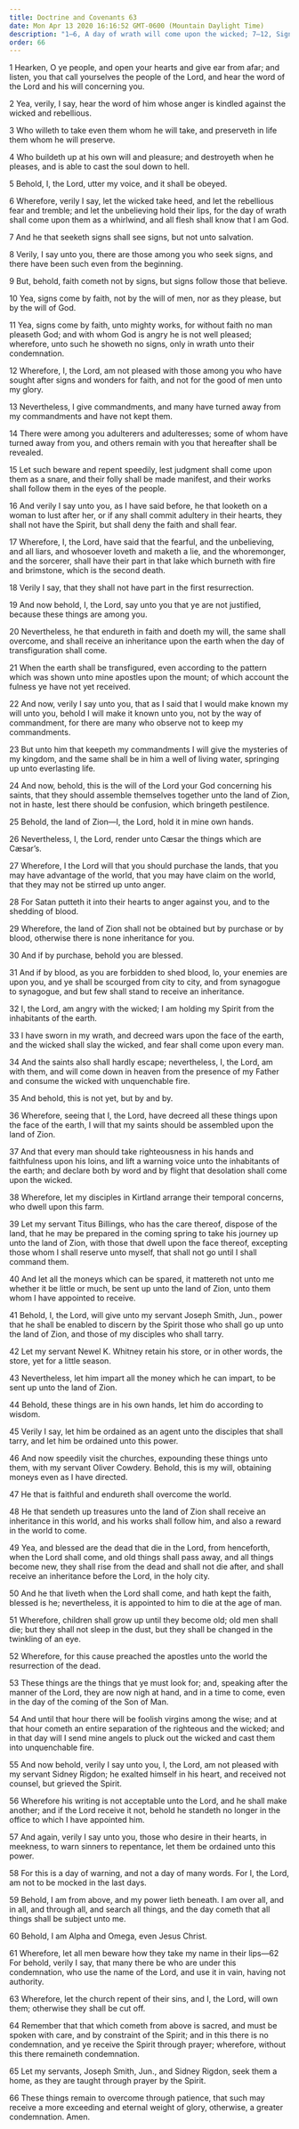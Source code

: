 ```yaml
---
title: Doctrine and Covenants 63
date: Mon Apr 13 2020 16:16:52 GMT-0600 (Mountain Daylight Time)
description: "1–6, A day of wrath will come upon the wicked; 7–12, Signs come by faith; 13–19, The adulterous in heart will deny the faith and be cast into the lake of fire; 20, The faithful will receive an inheritance upon the transfigured earth; 21, A full account of the events on the Mount of Transfiguration has not yet been revealed; 22–23, The obedient receive the mysteries of the kingdom; 24–31, Inheritances in Zion are to be purchased; 32–35, The Lord decrees wars, and the wicked slay the wicked; 36–48, The Saints are to gather to Zion and provide moneys to build it up; 49–54, Blessings are assured the faithful at the Second Coming, in the Resurrection, and during the Millennium; 55–58, This is a day of warning; 59–66, The Lord’s name is taken in vain by those who use it without authority."
order: 66
---
```


1 Hearken, O ye people, and open your hearts and give ear from afar; and listen, you that call yourselves the people of the Lord, and hear the word of the Lord and his will concerning you.

2 Yea, verily, I say, hear the word of him whose anger is kindled against the wicked and rebellious.

3 Who willeth to take even them whom he will take, and preserveth in life them whom he will preserve.

4 Who buildeth up at his own will and pleasure; and destroyeth when he pleases, and is able to cast the soul down to hell.

5 Behold, I, the Lord, utter my voice, and it shall be obeyed.

6 Wherefore, verily I say, let the wicked take heed, and let the rebellious fear and tremble; and let the unbelieving hold their lips, for the day of wrath shall come upon them as a whirlwind, and all flesh shall know that I am God.

7 And he that seeketh signs shall see signs, but not unto salvation.

8 Verily, I say unto you, there are those among you who seek signs, and there have been such even from the beginning.

9 But, behold, faith cometh not by signs, but signs follow those that believe.

10 Yea, signs come by faith, not by the will of men, nor as they please, but by the will of God.

11 Yea, signs come by faith, unto mighty works, for without faith no man pleaseth God; and with whom God is angry he is not well pleased; wherefore, unto such he showeth no signs, only in wrath unto their condemnation.

12 Wherefore, I, the Lord, am not pleased with those among you who have sought after signs and wonders for faith, and not for the good of men unto my glory.

13 Nevertheless, I give commandments, and many have turned away from my commandments and have not kept them.

14 There were among you adulterers and adulteresses; some of whom have turned away from you, and others remain with you that hereafter shall be revealed.

15 Let such beware and repent speedily, lest judgment shall come upon them as a snare, and their folly shall be made manifest, and their works shall follow them in the eyes of the people.

16 And verily I say unto you, as I have said before, he that looketh on a woman to lust after her, or if any shall commit adultery in their hearts, they shall not have the Spirit, but shall deny the faith and shall fear.

17 Wherefore, I, the Lord, have said that the fearful, and the unbelieving, and all liars, and whosoever loveth and maketh a lie, and the whoremonger, and the sorcerer, shall have their part in that lake which burneth with fire and brimstone, which is the second death.

18 Verily I say, that they shall not have part in the first resurrection.

19 And now behold, I, the Lord, say unto you that ye are not justified, because these things are among you.

20 Nevertheless, he that endureth in faith and doeth my will, the same shall overcome, and shall receive an inheritance upon the earth when the day of transfiguration shall come.

21 When the earth shall be transfigured, even according to the pattern which was shown unto mine apostles upon the mount; of which account the fulness ye have not yet received.

22 And now, verily I say unto you, that as I said that I would make known my will unto you, behold I will make it known unto you, not by the way of commandment, for there are many who observe not to keep my commandments.

23 But unto him that keepeth my commandments I will give the mysteries of my kingdom, and the same shall be in him a well of living water, springing up unto everlasting life.

24 And now, behold, this is the will of the Lord your God concerning his saints, that they should assemble themselves together unto the land of Zion, not in haste, lest there should be confusion, which bringeth pestilence.

25 Behold, the land of Zion—I, the Lord, hold it in mine own hands.

26 Nevertheless, I, the Lord, render unto Cæsar the things which are Cæsar’s.

27 Wherefore, I the Lord will that you should purchase the lands, that you may have advantage of the world, that you may have claim on the world, that they may not be stirred up unto anger.

28 For Satan putteth it into their hearts to anger against you, and to the shedding of blood.

29 Wherefore, the land of Zion shall not be obtained but by purchase or by blood, otherwise there is none inheritance for you.

30 And if by purchase, behold you are blessed.

31 And if by blood, as you are forbidden to shed blood, lo, your enemies are upon you, and ye shall be scourged from city to city, and from synagogue to synagogue, and but few shall stand to receive an inheritance.

32 I, the Lord, am angry with the wicked; I am holding my Spirit from the inhabitants of the earth.

33 I have sworn in my wrath, and decreed wars upon the face of the earth, and the wicked shall slay the wicked, and fear shall come upon every man.

34 And the saints also shall hardly escape; nevertheless, I, the Lord, am with them, and will come down in heaven from the presence of my Father and consume the wicked with unquenchable fire.

35 And behold, this is not yet, but by and by.

36 Wherefore, seeing that I, the Lord, have decreed all these things upon the face of the earth, I will that my saints should be assembled upon the land of Zion.

37 And that every man should take righteousness in his hands and faithfulness upon his loins, and lift a warning voice unto the inhabitants of the earth; and declare both by word and by flight that desolation shall come upon the wicked.

38 Wherefore, let my disciples in Kirtland arrange their temporal concerns, who dwell upon this farm.

39 Let my servant Titus Billings, who has the care thereof, dispose of the land, that he may be prepared in the coming spring to take his journey up unto the land of Zion, with those that dwell upon the face thereof, excepting those whom I shall reserve unto myself, that shall not go until I shall command them.

40 And let all the moneys which can be spared, it mattereth not unto me whether it be little or much, be sent up unto the land of Zion, unto them whom I have appointed to receive.

41 Behold, I, the Lord, will give unto my servant Joseph Smith, Jun., power that he shall be enabled to discern by the Spirit those who shall go up unto the land of Zion, and those of my disciples who shall tarry.

42 Let my servant Newel K. Whitney retain his store, or in other words, the store, yet for a little season.

43 Nevertheless, let him impart all the money which he can impart, to be sent up unto the land of Zion.

44 Behold, these things are in his own hands, let him do according to wisdom.

45 Verily I say, let him be ordained as an agent unto the disciples that shall tarry, and let him be ordained unto this power.

46 And now speedily visit the churches, expounding these things unto them, with my servant Oliver Cowdery. Behold, this is my will, obtaining moneys even as I have directed.

47 He that is faithful and endureth shall overcome the world.

48 He that sendeth up treasures unto the land of Zion shall receive an inheritance in this world, and his works shall follow him, and also a reward in the world to come.

49 Yea, and blessed are the dead that die in the Lord, from henceforth, when the Lord shall come, and old things shall pass away, and all things become new, they shall rise from the dead and shall not die after, and shall receive an inheritance before the Lord, in the holy city.

50 And he that liveth when the Lord shall come, and hath kept the faith, blessed is he; nevertheless, it is appointed to him to die at the age of man.

51 Wherefore, children shall grow up until they become old; old men shall die; but they shall not sleep in the dust, but they shall be changed in the twinkling of an eye.

52 Wherefore, for this cause preached the apostles unto the world the resurrection of the dead.

53 These things are the things that ye must look for; and, speaking after the manner of the Lord, they are now nigh at hand, and in a time to come, even in the day of the coming of the Son of Man.

54 And until that hour there will be foolish virgins among the wise; and at that hour cometh an entire separation of the righteous and the wicked; and in that day will I send mine angels to pluck out the wicked and cast them into unquenchable fire.

55 And now behold, verily I say unto you, I, the Lord, am not pleased with my servant Sidney Rigdon; he exalted himself in his heart, and received not counsel, but grieved the Spirit.

56 Wherefore his writing is not acceptable unto the Lord, and he shall make another; and if the Lord receive it not, behold he standeth no longer in the office to which I have appointed him.

57 And again, verily I say unto you, those who desire in their hearts, in meekness, to warn sinners to repentance, let them be ordained unto this power.

58 For this is a day of warning, and not a day of many words. For I, the Lord, am not to be mocked in the last days.

59 Behold, I am from above, and my power lieth beneath. I am over all, and in all, and through all, and search all things, and the day cometh that all things shall be subject unto me.

60 Behold, I am Alpha and Omega, even Jesus Christ.

61 Wherefore, let all men beware how they take my name in their lips—62 For behold, verily I say, that many there be who are under this condemnation, who use the name of the Lord, and use it in vain, having not authority.

63 Wherefore, let the church repent of their sins, and I, the Lord, will own them; otherwise they shall be cut off.

64 Remember that that which cometh from above is sacred, and must be spoken with care, and by constraint of the Spirit; and in this there is no condemnation, and ye receive the Spirit through prayer; wherefore, without this there remaineth condemnation.

65 Let my servants, Joseph Smith, Jun., and Sidney Rigdon, seek them a home, as they are taught through prayer by the Spirit.

66 These things remain to overcome through patience, that such may receive a more exceeding and eternal weight of glory, otherwise, a greater condemnation. Amen.
